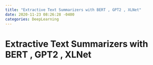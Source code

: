 ```yaml
---
title: "Extractive Text Summarizers with BERT , GPT2 , XLNet"
date: 2020-11-23 08:26:28 -0400
categories: DeepLearning
---
```

# Extractive Text Summarizers with BERT , GPT2 , XLNet
<br>
<br>
<br>

